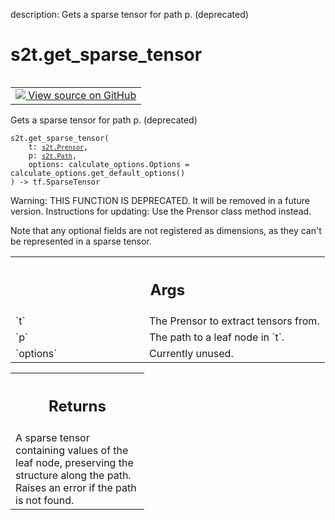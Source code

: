 description: Gets a sparse tensor for path p. (deprecated)

<div itemscope itemtype="http://developers.google.com/ReferenceObject">
<meta itemprop="name" content="s2t.get_sparse_tensor" />
<meta itemprop="path" content="Stable" />
</div>

# s2t.get_sparse_tensor

<!-- Insert buttons and diff -->

<table class="tfo-notebook-buttons tfo-api nocontent" align="left">
<td>
  <a target="_blank" href="https://github.com/google/struct2tensor/blob/master/struct2tensor/prensor_util.py#L31-L52">
    <img src="https://www.tensorflow.org/images/GitHub-Mark-32px.png" />
    View source on GitHub
  </a>
</td>
</table>



Gets a sparse tensor for path p. (deprecated)

<pre class="devsite-click-to-copy prettyprint lang-py tfo-signature-link">
<code>s2t.get_sparse_tensor(
    t: <a href="../s2t/Prensor.md"><code>s2t.Prensor</code></a>,
    p: <a href="../s2t/Path.md"><code>s2t.Path</code></a>,
    options: calculate_options.Options = calculate_options.get_default_options()
) -> tf.SparseTensor
</code></pre>



<!-- Placeholder for "Used in" -->

Warning: THIS FUNCTION IS DEPRECATED. It will be removed in a future version.
Instructions for updating:
Use the Prensor class method instead.

Note that any optional fields are not registered as dimensions, as they can't
be represented in a sparse tensor.

<!-- Tabular view -->
 <table class="responsive fixed orange">
<colgroup><col width="214px"><col></colgroup>
<tr><th colspan="2"><h2 class="add-link">Args</h2></th></tr>

<tr>
<td>
`t`
</td>
<td>
The Prensor to extract tensors from.
</td>
</tr><tr>
<td>
`p`
</td>
<td>
The path to a leaf node in `t`.
</td>
</tr><tr>
<td>
`options`
</td>
<td>
Currently unused.
</td>
</tr>
</table>



<!-- Tabular view -->
 <table class="responsive fixed orange">
<colgroup><col width="214px"><col></colgroup>
<tr><th colspan="2"><h2 class="add-link">Returns</h2></th></tr>
<tr class="alt">
<td colspan="2">
A sparse tensor containing values of the leaf node, preserving the
structure along the path. Raises an error if the path is not found.
</td>
</tr>

</table>

